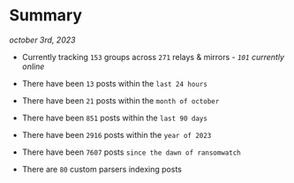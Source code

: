 
# Summary
_october 3rd, 2023_

- Currently tracking `153` groups across `271` relays & mirrors - _`101` currently online_

- There have been `13` posts within the `last 24 hours`

- There have been `21` posts within the `month of october`

- There have been `851` posts within the `last 90 days`

- There have been `2916` posts within the `year of 2023`

- There have been `7607` posts `since the dawn of ransomwatch`

- There are `80` custom parsers indexing posts
